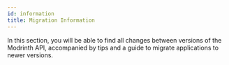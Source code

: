 ```yaml
---
id: information
title: Migration Information
---
```


In this section, you will be able to find all changes between versions of the Modrinth API, accompanied by tips and a guide to migrate applications to newer versions.
